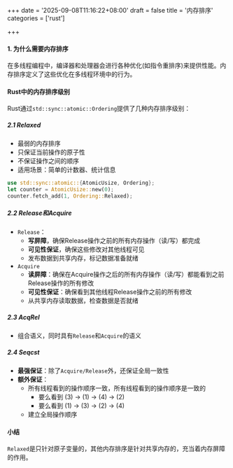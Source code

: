 +++
date = '2025-09-08T11:16:22+08:00'
draft = false
title = '内存排序'
categories = ['rust']

+++

#### 1. 为什么需要内存排序

在多线程编程中，编译器和处理器会进行各种优化(如指令重排序)来提供性能。内存排序定义了这些优化在多线程环境中的行为。

#### Rust中的内存排序级别

Rust通过`std::sync::atomic::Ordering`提供了几种内存排序级别：

##### 2.1 Relaxed

* 最弱的内存排序
* 只保证当前操作的原子性
* 不保证操作之间的顺序
* 适用场景：简单的计数器、统计信息

```rust
use std::sync::atomic::{AtomicUsize, Ordering};
let counter = AtomicUsize::new(0);
counter.fetch_add(1, Ordering::Relaxed);
```

##### 2.2 Release和Acquire

* `Release`：
  * **写屏障**，确保Release操作之前的所有内存操作（读/写）都完成
  * **可见性保证**，确保这些修改对其他线程可见
  * 发布数据到共享内存，标记数据准备就绪
* `Acquire`
  * **读屏障**：确保在Acquire操作之后的所有内存操作（读/写）都能看到之前Release操作的所有修改
  * **可见性保证**：确保看到其他线程Release操作之前的所有修改
  * 从共享内存读取数据，检查数据是否就绪

##### 2.3 AcqRel

* 组合语义，同时具有`Release`和`Acquire`的语义

##### 2.4 Seqcst

* **最强保证**：除了`Acquire/Release`外，还保证全局一致性
* **额外保证**：
  * 所有线程看到的操作顺序一致，所有线程看到的操作顺序是一致的
    * 要么看到 (3) -> (1) -> (4) -> (2)
    * 要么看到 (1) -> (3) -> (2) -> (4)
  * 建立全局操作顺序

#### 小结

`Relaxed`是只针对原子变量的，其他内存排序是针对共享内存的，充当着内存屏障的作用。
